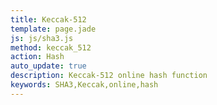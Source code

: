 ```yaml
---
title: Keccak-512
template: page.jade
js: js/sha3.js
method: keccak_512
action: Hash
auto_update: true
description: Keccak-512 online hash function
keywords: SHA3,Keccak,online,hash
---
```

